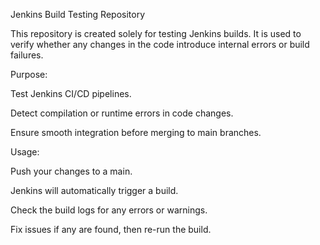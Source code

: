 Jenkins Build Testing Repository

This repository is created solely for testing Jenkins builds. It is used to verify whether any changes in the code introduce internal errors or build failures.

Purpose:

Test Jenkins CI/CD pipelines.

Detect compilation or runtime errors in code changes.

Ensure smooth integration before merging to main branches.

Usage:

Push your changes to a main.

Jenkins will automatically trigger a build.

Check the build logs for any errors or warnings.

Fix issues if any are found, then re-run the build.
